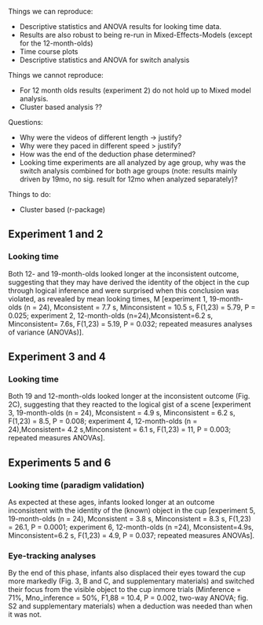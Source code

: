 Things we can reproduce:
- Descriptive statistics and ANOVA results for looking time data.
- Results are also robust to being re-run in Mixed-Effects-Models (except for the 12-month-olds)
- Time course plots
- Descriptive statistics and ANOVA for switch analysis


Things we cannot reproduce:
- For 12 month olds results (experiment 2) do not hold up to Mixed model analysis. 
- Cluster based analysis ??

Questions:
- Why were the videos of different length -> justify?
- Why were they paced in different speed > justify?
- How was the end of the deduction phase determined?
- Looking time experiments are all analyzed by age group, why was the switch analysis combined for both age groups (note: results mainly driven by 19mo, no sig. result for 12mo when analyzed separately)? 

Things to do:
- Cluster based (r-package)



## Experiment 1 and 2
### Looking time
Both 12- and 19-month-olds looked longer at the inconsistent outcome, suggesting that they may have derived the identity of the object in
the cup through logical inference and were surprised when this conclusion was violated, as revealed by mean looking times, M [experiment 1, 19-month-olds (n = 24), Mconsistent = 7.7 s, Minconsistent = 10.5 s, F(1,23) = 5.79, P = 0.025; experiment 2, 12-month-olds 
(n=24),Mconsistent=6.2 s, Minconsistent= 7.6s, F(1,23) = 5.19, P = 0.032; repeated measures analyses of variance (ANOVAs)].

## Experiment 3 and 4
### Looking time
Both 19 and 12-month-olds looked longer at the inconsistent outcome (Fig. 2C), suggesting that they reacted to the logical gist of
a scene [experiment 3, 19-month-olds (n = 24), Mconsistent = 4.9 s, Minconsistent = 6.2 s, F(1,23) = 8.5,
P = 0.008; experiment 4, 12-month-olds (n = 24),Mconsistent= 4.2 s,Minconsistent = 6.1 s, F(1,23) = 11, P = 0.003; repeated measures ANOVAs].

## Experiments 5 and 6
### Looking time (paradigm validation)
As expected at these ages, infants looked longer at an outcome inconsistent with the identity of the (known) object in the cup [experiment 5, 19-month-olds (n = 24), Mconsistent = 3.8 s, Minconsistent = 8.3 s, F(1,23) = 26.1, P = 0.0001; experiment 6, 12-month-olds (n =24), Mconsistent=4.9s, Minconsistent=6.2 s, F(1,23) = 4.9, P = 0.037; repeated measures ANOVAs].

### Eye-tracking analyses
By the end of this phase, infants also displaced their eyes toward the cup more markedly (Fig. 3, B and C, and supplementary
materials) and switched their focus from the visible object to the cup inmore trials (Minference = 71%, Mno_inference = 50%, F1,88 = 10.4, P = 0.002, two-way ANOVA; fig. S2 and supplementary materials) when a deduction was needed than when it was not.